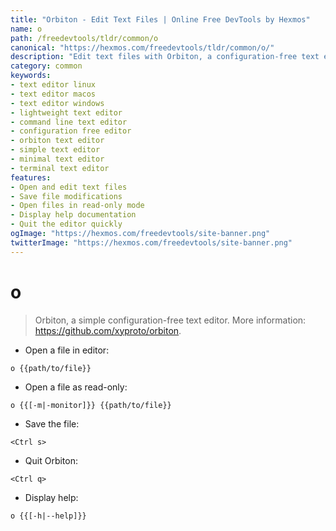 ```yaml
---
title: "Orbiton - Edit Text Files | Online Free DevTools by Hexmos"
name: o
path: /freedevtools/tldr/common/o
canonical: "https://hexmos.com/freedevtools/tldr/common/o/"
description: "Edit text files with Orbiton, a configuration-free text editor. Open, save, and manage text files effortlessly via command line. Free online tool, no registration required."
category: common
keywords:
- text editor linux
- text editor macos
- text editor windows
- lightweight text editor
- command line text editor
- configuration free editor
- orbiton text editor
- simple text editor
- minimal text editor
- terminal text editor
features:
- Open and edit text files
- Save file modifications
- Open files in read-only mode
- Display help documentation
- Quit the editor quickly
ogImage: "https://hexmos.com/freedevtools/site-banner.png"
twitterImage: "https://hexmos.com/freedevtools/site-banner.png"
---
```


# o

> Orbiton, a simple configuration-free text editor.
> More information: <https://github.com/xyproto/orbiton>.

- Open a file in editor:

`o {{path/to/file}}`

- Open a file as read-only:

`o {{[-m|-monitor]}} {{path/to/file}}`

- Save the file:

`<Ctrl s>`

- Quit Orbiton:

`<Ctrl q>`

- Display help:

`o {{[-h|--help]}}`
